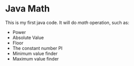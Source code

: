 # Java Math
This is my first java code. It will do <i>math</i> operation, such as:
* Power
* Absolute Value
* Floor
* The constant number PI
* Minimum value finder
* Maximum value finder</ul>

